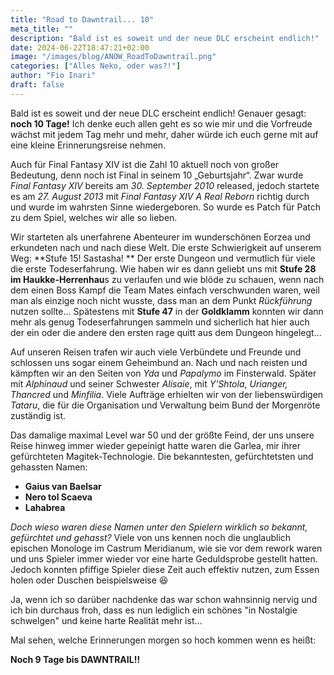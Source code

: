 ```yaml
---
title: "Road to Dawntrail... 10"
meta_title: ""
description: "Bald ist es soweit und der neue DLC erscheint endlich!"
date: 2024-06-22T18:47:21+02:00
image: "/images/blog/ANOW_RoadToDawntrail.png"
categories: ["Alles Neko, oder was?!"]
author: "Fio Inari"
draft: false
---
```


Bald ist es soweit und der neue DLC erscheint endlich!
Genauer gesagt: **noch 10 Tage!**
Ich denke euch allen geht es so wie mir und die Vorfreude wächst mit jedem Tag mehr und mehr, 
daher würde ich euch gerne mit auf eine kleine Erinnerungsreise nehmen.

Auch für Final Fantasy XIV ist die Zahl 10 aktuell noch von großer Bedeutung, denn noch ist Final in seinem 10 „Geburtsjahr“.
Zwar wurde *Final Fantasy XIV* bereits am *30. September 2010* released, jedoch startete es am *27. August 2013* mit *Final Fantasy XIV A Real Reborn* richtig durch und wurde im wahrsten Sinne wiedergeboren. So wurde es Patch für Patch zu dem Spiel, welches wir alle so lieben.

Wir starteten als unerfahrene Abenteurer im wunderschönen Eorzea und erkundeten nach und nach diese Welt. 
Die erste Schwierigkeit auf unserem Weg: **Stufe 15! Sastasha! **
Der erste Dungeon und vermutlich für viele die erste Todeserfahrung. 
Wie haben wir es dann geliebt uns mit **Stufe 28 im Haukke-Herrenhau**s zu verlaufen und wie blöde zu schauen, wenn nach dem einen Boss Kampf die Team Mates einfach verschwunden waren, weil man als einzige noch nicht wusste, dass man an dem Punkt *Rückführung* nutzen sollte…
Spätestens mit **Stufe 47** in der **Goldklamm** konnten wir dann mehr als genug Todeserfahrungen sammeln und sicherlich hat hier auch der ein oder die andere den ersten rage quitt aus dem Dungeon hingelegt...

Auf unseren Reisen trafen wir auch viele Verbündete und Freunde und schlossen uns sogar einem Geheimbund an.
Nach und nach reisten und kämpften wir an den Seiten von *Yda* und *Papalymo* im Finsterwald.
Später mit *Alphinaud* und seiner Schwester *Alisaie*, mit *Y'Shtola*, *Urianger,* *Thancred* und *Minfilia*.
Viele Aufträge erhielten wir von der liebenswürdigen *Tataru*, die für die Organisation und Verwaltung beim Bund der Morgenröte zuständig ist.

Das damalige maximal Level war 50 und der größte Feind, der uns unsere Reise hinweg immer wieder gepeinigt hatte waren die Garlea, mir ihrer gefürchteten Magitek-Technologie.
Die bekanntesten, gefürchtetsten und gehassten Namen: 

* **Gaius van Baelsar**
* **Nero tol Scaeva**
* **Lahabrea**

*Doch wieso waren diese Namen unter den Spielern wirklich so bekannt, gefürchtet und gehasst?* 
Viele von uns kennen noch die unglaublich epischen Monologe im Castrum Meridianum, wie sie vor dem rework waren und uns Spieler immer wieder vor eine harte Geduldsprobe gestellt hatten. Jedoch konnten pfiffige Spieler diese Zeit auch effektiv nutzen, zum Essen holen oder Duschen beispielsweise :laughing:

Ja, wenn ich so darüber nachdenke das war schon wahnsinnig nervig und ich bin durchaus froh, dass es nun lediglich ein schönes "in Nostalgie schwelgen" und keine harte Realität mehr ist…

Mal sehen, welche Erinnerungen morgen so hoch kommen wenn es heißt:

**Noch 9 Tage bis DAWNTRAIL!!**